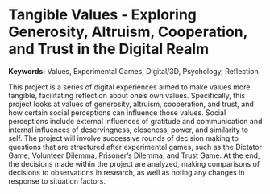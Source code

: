 # Tangible Values - Exploring Generosity, Altruism, Cooperation, and Trust in the Digital Realm

**Keywords:** Values, Experimental Games, Digital/3D, Psychology, Reflection

This project is a series of digital experiences aimed to make values more tangible, facilitating reflection about one’s own values. Specifically, this project looks at values of generosity, altruism, cooperation, and trust, and how certain social perceptions can influence those values. Social perceptions include external influences of gratitude and communication and internal influences of deservingness, closeness, power, and similarity to self. The project will involve successive rounds of decision making to questions that are structured after experimental games, such as the Dictator Game, Volunteer Dilemma, Prisoner’s Dilemma, and Trust Game. At the end, the decisions made within the project are analyzed, making comparisons of decisions to observations in research, as well as noting any changes in response to situation factors.
